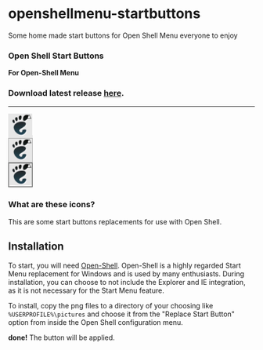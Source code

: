 # openshellmenu-startbuttons
Some home made start buttons for Open Shell Menu everyone to enjoy
### Open Shell Start Buttons

**For Open-Shell Menu**
### Download latest release [here](https://github.com/r3tr0g4m3r/openshellmenu-startbuttons/releases/).

- - -

![image](https://github.com/r3tr0g4m3r/openshellmenu-startbuttons/blob/main/gnome2.png)

### What are these icons?

This are some start buttons replacements for use with Open Shell.
## Installation

To start, you will need [Open-Shell](https://github.com/Open-Shell/Open-Shell-Menu/releases). Open-Shell is a highly regarded Start Menu replacement for Windows and is used by many enthusiasts. During installation, you can choose to not include the Explorer and IE integration, as it is not necessary for the Start Menu feature.

To install, copy the png files to a directory of your choosing like `%USERPROFILE%\pictures` and choose it from the "Replace Start Button" option from inside the Open Shell configuration menu.

**done!** The button will be applied.
